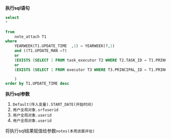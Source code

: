 <p class="panel-title"><b>执行sql语句</b></p>

```sql
select
*
    
from
	note_attach T1
where
	YEARWEEK(T1.UPDATE_TIME  ,1) = YEARWEEK(?,1)
	and ((T1.UPDATE_MAN =?)
	or 
	(EXISTS (SELECT 1 FROM task_executor T2 WHERE T2.TASK_ID = T1.PRINCIPAL_ID AND T2.USER_ID = ?))
	or
	(EXISTS (SELECT 1 FROM executor T3 WHERE T3.PRINCIPAL_ID = T1.PRINCIPAL_ID AND T3.USER_ID = ?))

	)
order by T1.UPDATE_TIME desc
```

<p class="panel-title"><b>执行sql参数</b></p>

1. `Default(传入变量).START_DATE(开始时间)`
2. `用户全局对象.srfuserid`
3. `用户全局对象.userid`
4. `用户全局对象.userid`

将执行sql结果赋值给参数`notes(本周进展评估)`
